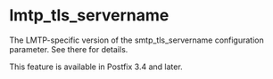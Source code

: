 # lmtp_tls_servername 

 The LMTP-specific version of the smtp_tls_servername configuration
parameter. See there for details. 

 This feature is available in Postfix 3.4 and later.  


